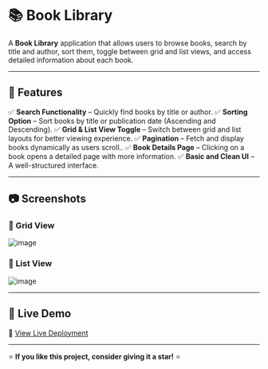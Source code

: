 # 📚 Book Library

A **Book Library** application that allows users to browse books, search by title and author, sort them, toggle between grid and list views, and access detailed information about each book.

---

## 🌟 Features

✅ **Search Functionality** – Quickly find books by title or author.
✅ **Sorting Option** – Sort books by title or publication date (Ascending and Descending).
✅ **Grid & List View Toggle** – Switch between grid and list layouts for better viewing experience.
✅ **Pagination** – Fetch and display books dynamically as users scroll..
✅ **Book Details Page** – Clicking on a book opens a detailed page with more information.
✅ **Basic and Clean UI** – A well-structured interface.

---

## 📷 Screenshots

### 🔹 Grid View
![image](https://github.com/user-attachments/assets/733f5dd0-9a64-4e1d-956d-006ef8215a04)

### 🔹 List View
![image](https://github.com/user-attachments/assets/b91d1a99-2d9b-4821-af37-b8ade87bd92c)

---

## 🚀 Live Demo
🔗 [View Live Deployment](https://book-library-js-gitesh-zopes-projects.vercel.app/)

---

⭐ **If you like this project, consider giving it a star!** ⭐

